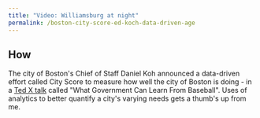 ```yaml
---
title: "Video: Williamsburg at night"
permalink: /boston-city-score-ed-koch-data-driven-age
---
```



## How

The city of Boston's Chief of Staff Daniel Koh announced a data-driven effort called City Score to measure how well the city of Boston is doing - in a [Ted X talk](https://youtu.be/bGlcpo09WUA) called "What Government Can Learn From Baseball". Uses of analytics to better quantify a city's varying needs gets a thumb's up from me.